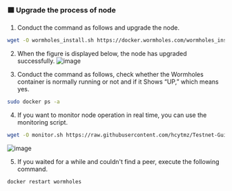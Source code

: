 ### :green_square: Upgrade the process of node
1.  Conduct the command as follows and upgrade the node.
```bash
wget -O wormholes_install.sh https://docker.wormholes.com/wormholes_install.sh && sudo bash wormholes_install.sh
```
2.  When the figure is displayed below, the node has upgraded successfully.
![image](https://user-images.githubusercontent.com/35812219/212500761-cc29935d-5022-4367-8d87-2bfae8932bfc.png)

3.  Conduct the command as follows, check whether the Wormholes container is normally running or not and if it Shows “UP,” which means yes.
```bash
sudo docker ps -a
```
4.  If you want to monitor node operation in real time, you can use the monitoring script.
```bash
wget -O monitor.sh https://raw.githubusercontent.com/hcytmz/Testnet-Guides/main/Wormholes/monitor.sh && sudo bash monitor.sh
```
![image](https://user-images.githubusercontent.com/35812219/212500614-f33a03eb-dccb-42ee-8932-5b4e1f849cca.png)

5.  If you waited for a while and couldn't find a peer, execute the following command.
```bash
docker restart wormholes
```
